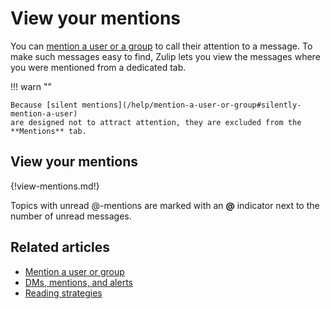 # View your mentions

You can [mention a user or a group](/help/mention-a-user-or-group) to call their
attention to a message. To make such messages easy to find, Zulip lets you view
the messages where you were mentioned from a dedicated tab.

!!! warn ""

    Because [silent mentions](/help/mention-a-user-or-group#silently-mention-a-user)
    are designed not to attract attention, they are excluded from the
    **Mentions** tab.

## View your mentions

{!view-mentions.md!}

Topics with unread @-mentions are marked with an **@** indicator next to the
number of unread messages.

## Related articles

* [Mention a user or group](/help/mention-a-user-or-group)
* [DMs, mentions, and alerts](/help/dm-mention-alert-notifications)
* [Reading strategies](/help/reading-strategies)
